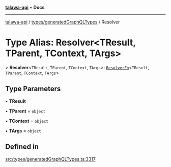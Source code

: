 [**talawa-api**](../../../README.md) • **Docs**

***

[talawa-api](../../../modules.md) / [types/generatedGraphQLTypes](../README.md) / Resolver

# Type Alias: Resolver\<TResult, TParent, TContext, TArgs\>

\> **Resolver**\<`TResult`, `TParent`, `TContext`, `TArgs`\>: [`ResolverFn`](ResolverFn.md)\<`TResult`, `TParent`, `TContext`, `TArgs`\>

## Type Parameters

• **TResult**

• **TParent** = `object`

• **TContext** = `object`

• **TArgs** = `object`

## Defined in

[src/types/generatedGraphQLTypes.ts:3317](https://github.com/PalisadoesFoundation/talawa-api/blob/f4877b986932181336f42a7336754de05976cd97/src/types/generatedGraphQLTypes.ts#L3317)
